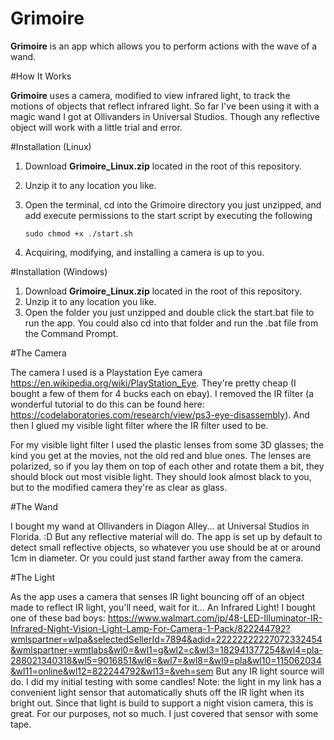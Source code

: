 # Grimoire

**Grimoire** is an app which allows you to perform actions with the wave of a wand.

#How It Works

**Grimoire** uses a camera, modified to view infrared light, to track the motions of objects that reflect infrared light. So far I've been using it with a magic wand I got at Ollivanders in Universal Studios. Though any reflective object will work with a little trial and error.

#Installation (Linux)

1) Download **Grimoire_Linux.zip** located in the root of this repository.
2) Unzip it to any location you like.
3) Open the terminal, cd into the Grimoire directory you just unzipped,  and add execute permissions to the start
script by executing the following

    ```sudo chmod +x ./start.sh```
    
4) Acquiring, modifying, and installing a camera is up to you.

#Installation (Windows)

1) Download **Grimoire_Linux.zip** located in the root of this repository.
2) Unzip it to any location you like.
3) Open the folder you just unzipped and double click the start.bat file to run the app. You could also cd into that
folder and run the .bat file from the Command Prompt.

#The Camera

The camera I used is a Playstation Eye camera https://en.wikipedia.org/wiki/PlayStation_Eye. They're pretty cheap
(I bought a few of them for 4 bucks each on ebay). I removed the IR filter (a wonderful tutorial to do this can be found
here: https://codelaboratories.com/research/view/ps3-eye-disassembly). And then I glued my visible light filter where the
IR filter used to be.

For my visible light filter I used the plastic lenses from some 3D glasses; the kind you get at the movies, not the old red
and blue ones. The lenses are polarized, so if you lay them on top of each other and rotate them a bit, they should block
out most visible light. They should look almost black to you, but to the modified camera they're as clear as glass.

#The Wand

I bought my wand at Ollivanders in Diagon Alley... at Universal Studios in Florida. :D But any reflective material will do.
The app is set up by default to detect small reflective objects, so whatever you use should be at or around 1cm in
 diameter. Or you could just stand farther away from the camera.

#The Light

As the app uses a camera that senses IR light bouncing off of an object made to reflect IR light, you'll need, wait for
it... An Infrared Light! I bought one of these bad boys: https://www.walmart.com/ip/48-LED-Illuminator-IR-Infrared-Night-Vision-Light-Lamp-For-Camera-1-Pack/822244792?wmlspartner=wlpa&selectedSellerId=7894&adid=22222222227072332454&wmlspartner=wmtlabs&wl0=&wl1=g&wl2=c&wl3=182941377254&wl4=pla-288021340318&wl5=9016851&wl6=&wl7=&wl8=&wl9=pla&wl10=115062034&wl11=online&wl12=822244792&wl13=&veh=sem
But any IR light source will do. I did my initial testing with some candles! Note: the light in my link has a convenient
light sensor that automatically shuts off the IR light when its bright out. Since that light is build to support a
night vision camera, this is great. For our purposes, not so much. I just covered that sensor with some tape.
